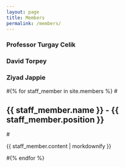 ```yaml
---
layout: page
title: Members
permalink: /members/
---
```


### Professor Turgay Celik
### David Torpey
### Ziyad Jappie

#{% for staff_member in site.members %}
#<h2>{{ staff_member.name }} - {{ staff_member.position }}</h2>
#<p>{{ staff_member.content | morkdownify }}</p>
#{% endfor %}
